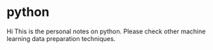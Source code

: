 # python
Hi This is the personal notes on python. Please check other machine learning data preparation techniques.
